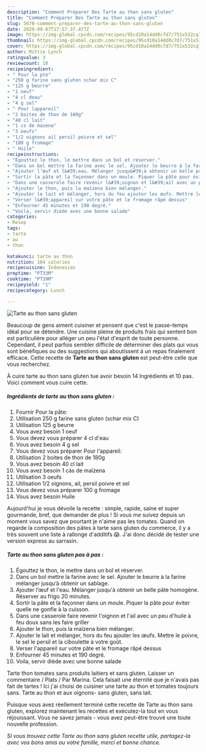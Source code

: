 ```yaml
---
description: "Comment Préparer Des Tarte au thon sans gluten"
title: "Comment Préparer Des Tarte au thon sans gluten"
slug: 5678-comment-preparer-des-tarte-au-thon-sans-gluten
date: 2020-09-07T17:57:37.477Z
image: https://img-global.cpcdn.com/recipes/95cd10a14dd0c7d7/751x532cq70/tarte-au-thon-sans-gluten-photo-principale-de-la-recette.jpg
thumbnail: https://img-global.cpcdn.com/recipes/95cd10a14dd0c7d7/751x532cq70/tarte-au-thon-sans-gluten-photo-principale-de-la-recette.jpg
cover: https://img-global.cpcdn.com/recipes/95cd10a14dd0c7d7/751x532cq70/tarte-au-thon-sans-gluten-photo-principale-de-la-recette.jpg
author: Mittie Lynch
ratingvalue: 3
reviewcount: 10
recipeingredient:
- " Pour la pte"
- "250 g farine sans gluten schar mix C"
- "125 g beurre"
- "1 oeuf"
- "4 cl deau"
- "4 g sel"
- " Pour lappareil"
- "2 boites de thon de 180g"
- "40 cl lait"
- "1 cs de mazena"
- "3 oeufs"
- "1/2 oignons ail persil poivre et sel"
- "100 g fromage"
- " Huile"
recipeinstructions:
- "Égouttez le thon, le mettre dans un bol et réserver."
- "Dans un bol mettre la farine avec le sel. Ajouter le beurre à la farine mélanger jusqu’à obtenir un sablage."
- "Ajouter l’œuf et l&#39;eau. Mélanger jusqu&#39;à obtenir un belle pâte homogène. Réserver au frigo 20 minutes."
- "Sortir la pâte et la façonner dans un moule. Piquer la pâte pour éviter quelle ne gonfle à la cuisson."
- "Dans une casserole faire revenir l&#39;oignon et l&#39;ail avec un peu d&#39;huile à feu doux sans les faire griller"
- "Ajouter le thon, puis la maïzena bien mélanger."
- "Ajouter le lait et mélanger, hors du feu ajouter les œufs. Mettre le poivre, le sel le persil et la ciboulette à votre goût."
- "Verser l&#39;appareil sur votre pâte et le fromage râpé dessus"
- "Enfourner 45 minutes et 190 degré."
- "Voila, servir diède avec une bonne salade"
categories:
- Resep
tags:
- tarte
- au
- thon

katakunci: tarte au thon 
nutrition: 164 calories
recipecuisine: Indonesian
preptime: "PT33M"
cooktime: "PT39M"
recipeyield: "1"
recipecategory: Lunch

---
```



![Tarte au thon sans gluten](https://img-global.cpcdn.com/recipes/95cd10a14dd0c7d7/751x532cq70/tarte-au-thon-sans-gluten-photo-principale-de-la-recette.jpg)

Beaucoup de gens aiment cuisiner et pensent que c'est le passe-temps idéal pour se détendre. Une cuisine pleine de produits frais qui sentent bon est particulière pour alléger un peu l'état d'esprit de toute personne. Cependant, il peut parfois sembler difficile de déterminer des plats qui vous sont bénéfiques ou des suggestions qui aboutissent à un repas finalement efficace. Cette recette de <strong> Tarte au thon sans gluten </strong> est peut-être celle que vous recherchez.

<!--inarticleads1-->

À cuire tarte au thon sans gluten tue avoir besoin 14 Ingrédients et 10 pas. Voici comment vous cuire cette.

##### Ingrédients de tarte au thon sans gluten :

1. Fournir  Pour la pâte:
1. Utilisation 250 g farine sans gluten (schar mix C)
1. Utilisation 125 g beurre
1. Vous avez besoin 1 oeuf
1. Vous devez vous préparer 4 cl d&#39;eau
1. Vous avez besoin 4 g sel
1. Vous devez vous préparer  Pour l&#39;appareil:
1. Utilisation 2 boites de thon de 180g
1. Vous avez besoin 40 cl lait
1. Vous avez besoin 1 càs de maïzena
1. Utilisation 3 oeufs
1. Utilisation 1/2 oignons, ail, persil poivre et sel
1. Vous devez vous préparer 100 g fromage
1. Vous avez besoin  Huile


Aujourd&#39;hui je vous dévoile la recette : simple, rapide, saine et super gourmande, bref, que demander de plus ! Si vous me suivez depuis un moment vous savez que pourtant je n&#39;aime pas les tomates. Quand on regarde la composition des pâtes à tarte sans gluten du commerce, il y a très souvent une liste à rallonge d&#39;additifs 😱. J&#39;ai donc décidé de tester une version express au sarrasin. 

<!--inarticleads2-->

##### Tarte au thon sans gluten pas à pas :

1. Égouttez le thon, le mettre dans un bol et réserver.
1. Dans un bol mettre la farine avec le sel. Ajouter le beurre à la farine mélanger jusqu’à obtenir un sablage.
1. Ajouter l’œuf et l&#39;eau. Mélanger jusqu&#39;à obtenir un belle pâte homogène. Réserver au frigo 20 minutes.
1. Sortir la pâte et la façonner dans un moule. Piquer la pâte pour éviter quelle ne gonfle à la cuisson.
1. Dans une casserole faire revenir l&#39;oignon et l&#39;ail avec un peu d&#39;huile à feu doux sans les faire griller
1. Ajouter le thon, puis la maïzena bien mélanger.
1. Ajouter le lait et mélanger, hors du feu ajouter les œufs. Mettre le poivre, le sel le persil et la ciboulette à votre goût.
1. Verser l&#39;appareil sur votre pâte et le fromage râpé dessus
1. Enfourner 45 minutes et 190 degré.
1. Voila, servir diède avec une bonne salade


Tarte thon tomates sans produits laitiers et sans gluten. Laisser un commentaire / Plats / Par Marina. Cela faisait une éternité que je n&#39;avais pas fait de tartes ! Ici j&#39;ai choisi de cuisiner une tarte au thon et tomates toujours sans. Tarte au thon et aux oignons- sans gluten, sans lait. 

<!--inarticleads1-->

<p>
Puisque vous avez réellement terminé cette recette de Tarte au thon sans gluten, explorez maintenant les recettes et exécutez-la tout en vous réjouissant. Vous ne savez jamais - vous avez peut-être trouvé une toute nouvelle profession.
</p>

<p>
<i>Si vous trouvez cette Tarte au thon sans gluten recette utile, partagez-la avec vos bons amis ou votre famille, merci et bonne chance.</i>
</p>
